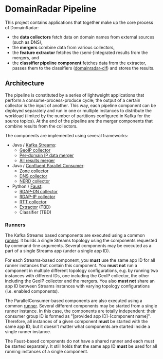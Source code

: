 # DomainRadar Pipeline

This project contains applications that together make up the core process of DomainRadar:
- the **data collectors** fetch data on domain names from external sources (such as DNS),
- the **mergers** combine data from various collectors,
- the **feature extractor** fetches the (semi-)integrated results from the mergers, and
- the **classifier pipeline component** fetches data from the extractor, passes them to the classifiers ([domainradar-clf](https://github.com/nesfit/domainradar-clf)) and stores the results.

## Architecture

The pipeline is constituted by a series of lightweight applications that perform a consume-process-produce cycle; the output of a certain collector is the input of another. This way, each pipeline component can be deployed separately and run in one or multiple instances to distribute the workload (limited by the number of partitions configured in Kafka for the source topics). At the end of the pipeline are the merger components that combine results from the collectors.

The components are implemented using several frameworks:

- Java / [Kafka Streams](https://kafka.apache.org/documentation/streams/):
    - [GeoIP collector](java_pipeline/src/main/java/cz/vut/fit/domainradar/streams/collectors/GeoIPCollector.java)
    - [Per-domain IP data merger](java_pipeline/src/main/java/cz/vut/fit/domainradar/streams/mergers/IPDataMergerComponent.java)
    - [All results merger](java_pipeline/src/main/java/cz/vut/fit/domainradar/streams/mergers/AllDataMergerComponent.java)
- Java / [Confluent Parallel Consumer](https://github.com/confluentinc/parallel-consumer):
    - [Zone collector](java_pipeline/src/main/java/cz/vut/fit/domainradar/standalone/collectors/ZoneCollector.java)
    - [DNS collector](java_pipeline/src/main/java/cz/vut/fit/domainradar/standalone/collectors/DNSCollector.java)
    - [NERD collector](java_pipeline/src/main/java/cz/vut/fit/domainradar/standalone/collectors/NERDCollector.java)
- Python / [Faust](https://faust-streaming.github.io/faust/):
    - [RDAP-DN collector](python_pipeline/collector/rdap_dn)
    - [RDAP-IP collector](python_pipeline/collector/rdap_ip)
    - [RTT collector](python_pipeline/collector/rtt)
    - [Extractor](python_pipeline/extractor) (TBD)
    - Classifier (TBD)

### Runners

The Kafka Streams based components are executed using a common [runner](java_pipeline/src/main/java/cz/vut/fit/domainradar/streams/StreamsPipelineRunner.java). It builds a single Streams topology using the components requested by command-line arguments. Several components may be executed as a part of a single Streams app (under a single app ID). 

For each Streams-based component, you **must** use the same app ID for all runner instances that contain this component. You **must not** run a component in multiple different topology configurations, e.g. by running two instances with different IDs, one including the GeoIP collector, the other including the GeoIP collector and the mergers. You also **must not** share an app ID between Streams instances with varying topology configurations (i.e. enabled components). 

The ParallelConsumer-based components are also executed using a common [runner](cz.vut.fit.domainradar.standalone.StandaloneCollectorRunner). Several different components may be started from a single runner instance. In this case, the components are totally independent: their consumer group ID is formed as "[provided app ID]-[component name]". Therefore, all instances of a given component **must** be started with the same app ID; but it doesn't matter what components are started inside a single runner instance.

The Faust-based components do not have a shared runner and each must be started separately. It still holds that the same app ID **must** be used for all running instances of a single component.
